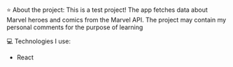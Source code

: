 ⭐ About the project: This is a test project! The app fetches data about Marvel heroes and comics from the Marvel API. The project may contain my personal comments for the purpose of learning

💻 Technologies I use:

* React
